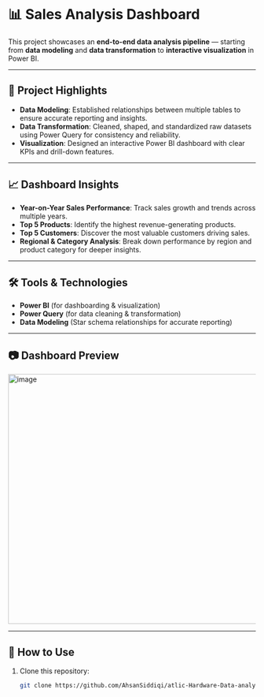 # 📊 Sales Analysis Dashboard

This project showcases an **end-to-end data analysis pipeline** — starting from **data modeling** and **data transformation** to **interactive visualization** in Power BI.

---

## 🔑 Project Highlights
- **Data Modeling**: Established relationships between multiple tables to ensure accurate reporting and insights.  
- **Data Transformation**: Cleaned, shaped, and standardized raw datasets using Power Query for consistency and reliability.  
- **Visualization**: Designed an interactive Power BI dashboard with clear KPIs and drill-down features.

---

## 📈 Dashboard Insights
- **Year-on-Year Sales Performance**: Track sales growth and trends across multiple years.  
- **Top 5 Products**: Identify the highest revenue-generating products.  
- **Top 5 Customers**: Discover the most valuable customers driving sales.  
- **Regional & Category Analysis**: Break down performance by region and product category for deeper insights.  

---

## 🛠️ Tools & Technologies
- **Power BI** (for dashboarding & visualization)  
- **Power Query** (for data cleaning & transformation)  
- **Data Modeling** (Star schema relationships for accurate reporting)  

---

## 📷 Dashboard Preview
<img width="1194" height="507" alt="image" src="https://github.com/user-attachments/assets/ef2732db-bd3a-456e-9dd1-187432f78ce8" />
  

---

## 🚀 How to Use
1. Clone this repository:  
   ```bash
   git clone https://github.com/AhsanSiddiqi/atlic-Hardware-Data-analysis.git
